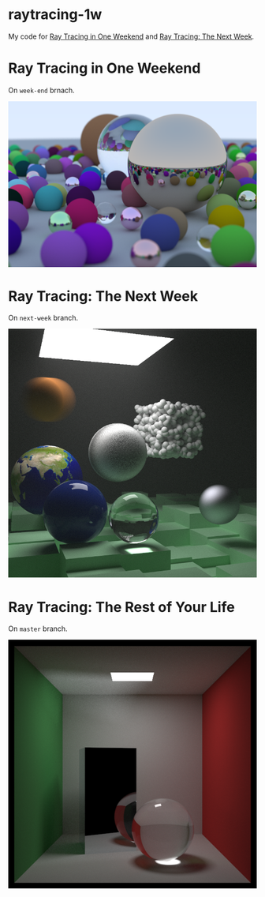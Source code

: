 # raytracing-1w

My code for [Ray Tracing in One Weekend](https://raytracing.github.io/books/RayTracingInOneWeekend.html) and [Ray Tracing: The Next Week](https://raytracing.github.io/books/RayTracingTheNextWeek.html).

# Ray Tracing in One Weekend

On `week-end` brnach.

![One Weekend](one_weekend.png)

# Ray Tracing: The Next Week

On `next-week` branch.

![Next Week](next_week.png)

# Ray Tracing: The Rest of Your Life

On `master` branch.

![Rest of Your Life](rest_of_your_life.png)